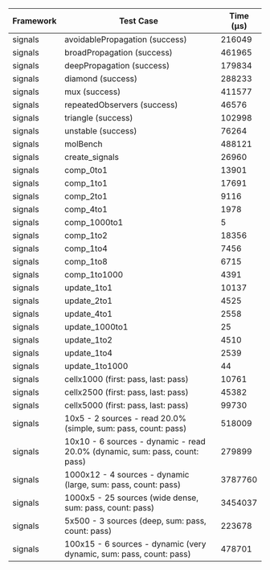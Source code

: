| Framework | Test Case | Time (μs) |
| --- | --- | --- |
| signals | avoidablePropagation (success) | 216049 |
| signals | broadPropagation (success) | 461965 |
| signals | deepPropagation (success) | 179834 |
| signals | diamond (success) | 288233 |
| signals | mux (success) | 411577 |
| signals | repeatedObservers (success) | 46576 |
| signals | triangle (success) | 102998 |
| signals | unstable (success) | 76264 |
| signals | molBench | 488121 |
| signals | create_signals | 26960 |
| signals | comp_0to1 | 13901 |
| signals | comp_1to1 | 17691 |
| signals | comp_2to1 | 9116 |
| signals | comp_4to1 | 1978 |
| signals | comp_1000to1 | 5 |
| signals | comp_1to2 | 18356 |
| signals | comp_1to4 | 7456 |
| signals | comp_1to8 | 6715 |
| signals | comp_1to1000 | 4391 |
| signals | update_1to1 | 10137 |
| signals | update_2to1 | 4525 |
| signals | update_4to1 | 2558 |
| signals | update_1000to1 | 25 |
| signals | update_1to2 | 4510 |
| signals | update_1to4 | 2539 |
| signals | update_1to1000 | 44 |
| signals | cellx1000 (first: pass, last: pass) | 10761 |
| signals | cellx2500 (first: pass, last: pass) | 45382 |
| signals | cellx5000 (first: pass, last: pass) | 99730 |
| signals | 10x5 - 2 sources - read 20.0% (simple, sum: pass, count: pass) | 518009 |
| signals | 10x10 - 6 sources - dynamic - read 20.0% (dynamic, sum: pass, count: pass) | 279899 |
| signals | 1000x12 - 4 sources - dynamic (large, sum: pass, count: pass) | 3787760 |
| signals | 1000x5 - 25 sources (wide dense, sum: pass, count: pass) | 3454037 |
| signals | 5x500 - 3 sources (deep, sum: pass, count: pass) | 223678 |
| signals | 100x15 - 6 sources - dynamic (very dynamic, sum: pass, count: pass) | 478701 |
